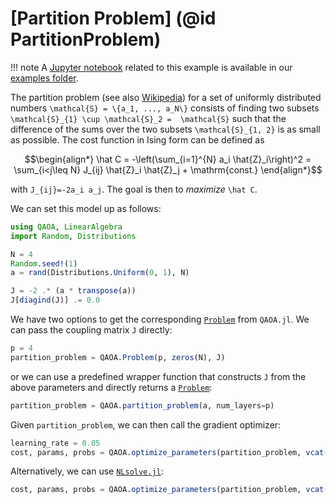 # [Partition Problem] (@id PartitionProblem)

!!! note
    A [Jupyter notebook](https://github.com/FZJ-PGI-12/QAOA.jl/blob/master/notebooks/partition_problem.ipynb) related to this example is available in our [examples folder](https://github.com/FZJ-PGI-12/QAOA.jl/tree/master/notebooks).

The partition problem (see also [Wikipedia](https://en.wikipedia.org/wiki/Partition_problem)) for a set of uniformly distributed numbers ``\mathcal{S} = \{a_1, ..., a_N\}`` consists of finding two subsets `` \mathcal{S}_{1} \cup \mathcal{S}_2 =  \mathcal{S}`` such that the difference of the sums over the two subsets ``\mathcal{S}_{1, 2}`` is as small as possible. The cost function in Ising form can be defined as 
```math
\begin{align*}
\hat C = -\left(\sum_{i=1}^{N} a_i \hat{Z}_i\right)^2 = \sum_{i<j\leq N} J_{ij} \hat{Z}_i \hat{Z}_j + \mathrm{const.}
\end{align*}
```
with ``J_{ij}=-2a_i a_j``. The goal is then to _maximize_ ``\hat C``.

We can set this model up as follows:
```julia
using QAOA, LinearAlgebra
import Random, Distributions

N = 4
Random.seed!(1)
a = rand(Distributions.Uniform(0, 1), N)

J = -2 .* (a * transpose(a))
J[diagind(J)] .= 0.0
```
We have two options to get the corresponding [`Problem`](@ref) from `QAOA.jl`. We can pass the coupling matrix ``J`` directly:
```julia
p = 4
partition_problem = QAOA.Problem(p, zeros(N), J)
```
or we can use a predefined wrapper function that constructs ``J`` from the above parameters and directly returns a [`Problem`](@ref):
```julia
partition_problem = QAOA.partition_problem(a, num_layers=p)
```
Given `partition_problem`, we can then call the gradient optimizer:
```julia
learning_rate = 0.05
cost, params, probs = QAOA.optimize_parameters(partition_problem, vcat([0.5 for _ in 1:p], [0.5 for _ in 1:p]); learning_rate=learning_rate)
```
Alternatively, we can use [`NLsolve.jl`](https://github.com/JuliaNLSolvers/NLsolve.jl):
```julia
cost, params, probs = QAOA.optimize_parameters(partition_problem, vcat([0.5 for _ in 1:p], [0.5 for _ in 1:p]), :LN_COBYLA)
```
